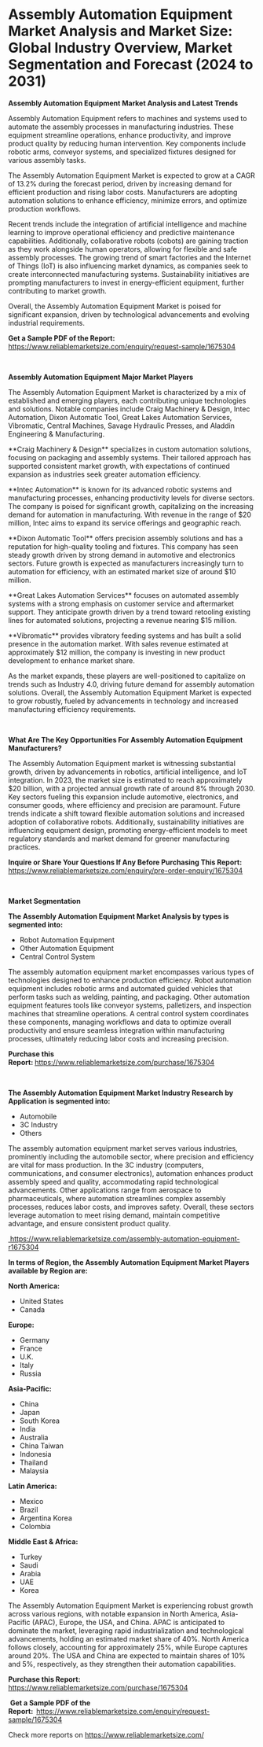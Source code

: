 <p><h1>Assembly Automation Equipment Market Analysis and Market Size: Global Industry Overview, Market Segmentation and Forecast (2024 to 2031)</h1></p><p><strong>Assembly Automation Equipment Market Analysis and Latest Trends</strong></p>
<p><p>Assembly Automation Equipment refers to machines and systems used to automate the assembly processes in manufacturing industries. These equipment streamline operations, enhance productivity, and improve product quality by reducing human intervention. Key components include robotic arms, conveyor systems, and specialized fixtures designed for various assembly tasks. </p><p>The Assembly Automation Equipment Market is expected to grow at a CAGR of 13.2% during the forecast period, driven by increasing demand for efficient production and rising labor costs. Manufacturers are adopting automation solutions to enhance efficiency, minimize errors, and optimize production workflows. </p><p>Recent trends include the integration of artificial intelligence and machine learning to improve operational efficiency and predictive maintenance capabilities. Additionally, collaborative robots (cobots) are gaining traction as they work alongside human operators, allowing for flexible and safe assembly processes. The growing trend of smart factories and the Internet of Things (IoT) is also influencing market dynamics, as companies seek to create interconnected manufacturing systems. Sustainability initiatives are prompting manufacturers to invest in energy-efficient equipment, further contributing to market growth. </p><p>Overall, the Assembly Automation Equipment Market is poised for significant expansion, driven by technological advancements and evolving industrial requirements.</p></p>
<p><strong>Get a Sample PDF of the Report:&nbsp;</strong> <a href="https://www.reliablemarketsize.com/enquiry/request-sample/1675304?utm_campaign=1197&utm_medium=2&utm_source=Github&utm_content=ia&utm_term=28122024&utm_id=assembly-automation-equipment">https://www.reliablemarketsize.com/enquiry/request-sample/1675304</a></p>
<p>&nbsp;</p>
<p><strong>Assembly Automation Equipment Major Market Players</strong></p>
<p><p>The Assembly Automation Equipment Market is characterized by a mix of established and emerging players, each contributing unique technologies and solutions. Notable companies include Craig Machinery & Design, Intec Automation, Dixon Automatic Tool, Great Lakes Automation Services, Vibromatic, Central Machines, Savage Hydraulic Presses, and Aladdin Engineering & Manufacturing.</p><p>**Craig Machinery & Design** specializes in custom automation solutions, focusing on packaging and assembly systems. Their tailored approach has supported consistent market growth, with expectations of continued expansion as industries seek greater automation efficiency.</p><p>**Intec Automation** is known for its advanced robotic systems and manufacturing processes, enhancing productivity levels for diverse sectors. The company is poised for significant growth, capitalizing on the increasing demand for automation in manufacturing. With revenue in the range of $20 million, Intec aims to expand its service offerings and geographic reach.</p><p>**Dixon Automatic Tool** offers precision assembly solutions and has a reputation for high-quality tooling and fixtures. This company has seen steady growth driven by strong demand in automotive and electronics sectors. Future growth is expected as manufacturers increasingly turn to automation for efficiency, with an estimated market size of around $10 million.</p><p>**Great Lakes Automation Services** focuses on automated assembly systems with a strong emphasis on customer service and aftermarket support. They anticipate growth driven by a trend toward retooling existing lines for automated solutions, projecting a revenue nearing $15 million.</p><p>**Vibromatic** provides vibratory feeding systems and has built a solid presence in the automation market. With sales revenue estimated at approximately $12 million, the company is investing in new product development to enhance market share.</p><p>As the market expands, these players are well-positioned to capitalize on trends such as Industry 4.0, driving future demand for assembly automation solutions. Overall, the Assembly Automation Equipment Market is expected to grow robustly, fueled by advancements in technology and increased manufacturing efficiency requirements.</p></p>
<p>&nbsp;</p>
<p><strong>What Are The Key Opportunities For Assembly Automation Equipment Manufacturers?</strong></p>
<p><p>The Assembly Automation Equipment market is witnessing substantial growth, driven by advancements in robotics, artificial intelligence, and IoT integration. In 2023, the market size is estimated to reach approximately $20 billion, with a projected annual growth rate of around 8% through 2030. Key sectors fueling this expansion include automotive, electronics, and consumer goods, where efficiency and precision are paramount. Future trends indicate a shift toward flexible automation solutions and increased adoption of collaborative robots. Additionally, sustainability initiatives are influencing equipment design, promoting energy-efficient models to meet regulatory standards and market demand for greener manufacturing practices.</p></p>
<p><strong>Inquire or Share Your Questions If Any Before Purchasing This Report:</strong> <a href="https://www.reliablemarketsize.com/enquiry/pre-order-enquiry/1675304?utm_campaign=1197&utm_medium=2&utm_source=Github&utm_content=ia&utm_term=28122024&utm_id=assembly-automation-equipment">https://www.reliablemarketsize.com/enquiry/pre-order-enquiry/1675304</a></p>
<p>&nbsp;</p>
<p><strong>Market Segmentation</strong></p>
<p><strong>The Assembly Automation Equipment Market Analysis by types is segmented into:</strong></p>
<p><ul><li>Robot Automation Equipment</li><li>Other Automation Equipment</li><li>Central Control System</li></ul></p>
<p><p>The assembly automation equipment market encompasses various types of technologies designed to enhance production efficiency. Robot automation equipment includes robotic arms and automated guided vehicles that perform tasks such as welding, painting, and packaging. Other automation equipment features tools like conveyor systems, palletizers, and inspection machines that streamline operations. A central control system coordinates these components, managing workflows and data to optimize overall productivity and ensure seamless integration within manufacturing processes, ultimately reducing labor costs and increasing precision.</p></p>
<p><strong>Purchase this Report:&nbsp;</strong><a href="https://www.reliablemarketsize.com/purchase/1675304?utm_campaign=1197&utm_medium=2&utm_source=Github&utm_content=ia&utm_term=28122024&utm_id=assembly-automation-equipment">https://www.reliablemarketsize.com/purchase/1675304</a></p>
<p>&nbsp;</p>
<p><strong>The Assembly Automation Equipment Market Industry Research by Application is segmented into:</strong></p>
<p><ul><li>Automobile</li><li>3C Industry</li><li>Others</li></ul></p>
<p><p>The assembly automation equipment market serves various industries, prominently including the automobile sector, where precision and efficiency are vital for mass production. In the 3C industry (computers, communications, and consumer electronics), automation enhances product assembly speed and quality, accommodating rapid technological advancements. Other applications range from aerospace to pharmaceuticals, where automation streamlines complex assembly processes, reduces labor costs, and improves safety. Overall, these sectors leverage automation to meet rising demand, maintain competitive advantage, and ensure consistent product quality.</p></p>
<p><a href="https://www.reliablemarketsize.com/assembly-automation-equipment-r1675304?utm_campaign=1197&utm_medium=2&utm_source=Github&utm_content=ia&utm_term=28122024&utm_id=assembly-automation-equipment">&nbsp;https://www.reliablemarketsize.com/assembly-automation-equipment-r1675304</a></p>
<p><strong>In terms of Region, the Assembly Automation Equipment Market Players available by Region are:</strong></p>
<p>
    <p> <strong> North America: </strong>
        <ul>
            <li>United States</li>
            <li>Canada</li>
        </ul>
        </p> 
    <p> <strong> Europe: </strong>
        <ul>
            <li>Germany</li>
            <li>France</li>
            <li>U.K.</li>
            <li>Italy</li>
            <li>Russia</li>
        </ul>
        </p> 
    <p> <strong> Asia-Pacific: </strong>
        <ul>
            <li>China</li>
            <li>Japan</li>
            <li>South Korea</li>
            <li>India</li>
            <li>Australia</li>
            <li>China Taiwan</li>
            <li>Indonesia</li>
            <li>Thailand</li>
            <li>Malaysia</li>
        </ul>
        </p> 
    <p> <strong> Latin America: </strong>
        <ul>
            <li>Mexico</li>
            <li>Brazil</li>
            <li>Argentina Korea</li>
            <li>Colombia</li>
        </ul>
        </p> 
    <p> <strong> Middle East & Africa: </strong>
        <ul>
            <li>Turkey</li>
            <li>Saudi</li>
            <li>Arabia</li>
            <li>UAE</li>
            <li>Korea</li>
        </ul>
    </p>
    </p>
<p><p>The Assembly Automation Equipment Market is experiencing robust growth across various regions, with notable expansion in North America, Asia-Pacific (APAC), Europe, the USA, and China. APAC is anticipated to dominate the market, leveraging rapid industrialization and technological advancements, holding an estimated market share of 40%. North America follows closely, accounting for approximately 25%, while Europe captures around 20%. The USA and China are expected to maintain shares of 10% and 5%, respectively, as they strengthen their automation capabilities.</p></p>
<p><strong>Purchase this Report: </strong><a href="https://www.reliablemarketsize.com/purchase/1675304?utm_campaign=1197&utm_medium=2&utm_source=Github&utm_content=ia&utm_term=28122024&utm_id=assembly-automation-equipment">https://www.reliablemarketsize.com/purchase/1675304</a></p>
<p>&nbsp;<strong>Get a Sample PDF of the Report:&nbsp;&nbsp;</strong><a href="https://www.reliablemarketsize.com/enquiry/request-sample/1675304?utm_campaign=1197&utm_medium=2&utm_source=Github&utm_content=ia&utm_term=28122024&utm_id=assembly-automation-equipment">https://www.reliablemarketsize.com/enquiry/request-sample/1675304</a></p>
<p><strong></strong></p>
<p>Check more reports on <a href="https://www.reliablemarketsize.com/?utm_campaign=1197&utm_medium=2&utm_source=Github&utm_content=ia&utm_term=28122024&utm_id=assembly-automation-equipment">https://www.reliablemarketsize.com/</a></p>